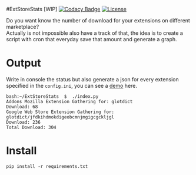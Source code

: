 #ExtStoreStats [WIP]
[![Codacy Badge](https://api.codacy.com/project/badge/Grade/e2e229674466432db73f94c543748918)](https://www.codacy.com/app/mte90net/ExtStoreStats?utm_source=github.com&utm_medium=referral&utm_content=Mte90/ExtStoreStats&utm_campaign=badger)
[![License](https://img.shields.io/badge/License-GPL%20v3-blue.svg)](http://www.gnu.org/licenses/gpl-3.0)   

Do you want know the number of download for your extensions on different marketplace?  
Actually is not impossible also have a track of that, the idea is to create a script with cron that everyday save that amount and generate a graph.

# Output

Write in console the status but also generate a json for every extension specified in the `config.ini`, you can see a [demo](https://mte90.github.io/ExtStoreStats/) here.

```
bash:~/ExtStoreStats  $  ./index.py 
Addons Mozilla Extension Gathering for: glotdict
Download: 68
Google Web Store Extension Gathering for: glotdict/jfdkihdmokdigeobcmnjmgigcgckljgl
Download: 236
Total Download: 304
```

# Install

`pip install -r requirements.txt`